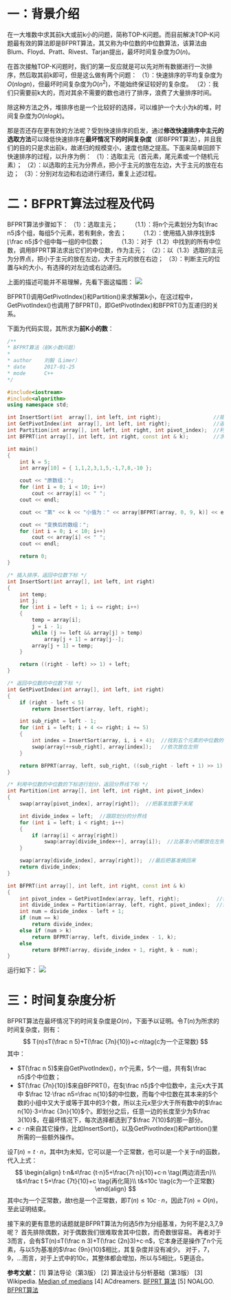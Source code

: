 # 一：背景介绍
在一大堆数中求其前k大或前k小的问题，简称TOP-K问题。而目前解决TOP-K问题最有效的算法即是BFPRT算法，其又称为中位数的中位数算法，该算法由Blum、Floyd、Pratt、Rivest、Tarjan提出，最坏时间复杂度为$O(n)$。

在首次接触TOP-K问题时，我们的第一反应就是可以先对所有数据进行一次排序，然后取其前k即可，但是这么做有两个问题：
（1）：快速排序的平均复杂度为$O(nlogn)$，但最坏时间复杂度为$O(n^2)$，不能始终保证较好的复杂度。
（2）：我们只需要前k大的，而对其余不需要的数也进行了排序，浪费了大量排序时间。

除这种方法之外，堆排序也是一个比较好的选择，可以维护一个大小为k的堆，时间复杂度为$O(nlogk)$。

那是否还存在更有效的方法呢？受到快速排序的启发，通过**修改快速排序中主元的选取方法**可以降低快速排序在**最坏情况下的时间复杂度**（即BFPRT算法），并且我们的目的只是求出前k，故递归的规模变小，速度也随之提高。下面来简单回顾下快速排序的过程，以升序为例：
（1）：选取主元（首元素，尾元素或一个随机元素）；
（2）：以选取的主元为分界点，把小于主元的放在左边，大于主元的放在右边；
（3）：分别对左边和右边进行递归，重复上述过程。


<!--more-->


# 二：BFPRT算法过程及代码
BFPRT算法步骤如下：
（1）：选取主元；
&emsp;&emsp;（1.1）：将n个元素划分为$⌊\frac n5⌋$个组，每组5个元素，若有剩余，舍去；
&emsp;&emsp;（1.2）：使用插入排序找到$⌊\frac n5⌋$个组中每一组的中位数；
&emsp;&emsp;（1.3）：对于（1.2）中找到的所有中位数，调用BFPRT算法求出它们的中位数，作为主元；
（2）：以（1.3）选取的主元为分界点，把小于主元的放在左边，大于主元的放在右边；
（3）：判断主元的位置与k的大小，有选择的对左边或右边递归。

上面的描述可能并不易理解，先看下面这幅图：
![](http://oi0fekpsr.bkt.clouddn.com/BFPRT1.png#mirages-width=740&mirages-height=480&mirages-cdn-type=1)

BFPRT()调用GetPivotIndex()和Partition()来求解第k小，在这过程中，GetPivotIndex()也调用了BFPRT()，即GetPivotIndex)和BFPRT()为互递归的关系。

下面为代码实现，其所求为**前K小的数**：
```c++
/**
* BFPRT算法（前K小数问题）
*
* author    刘毅（Limer）
* date      2017-01-25
* mode      C++
*/

#include<iostream>
#include<algorithm>
using namespace std;

int InsertSort(int  array[], int left, int right);                 //插入排序，返回中位数下标
int GetPivotIndex(int  array[], int left, int right);              //返回中位数的中位数下标
int Partition(int array[], int left, int right, int pivot_index);  //利用中位数的中位数的下标进行划分，返回分界线下标
int BFPRT(int array[], int left, int right, const int & k);        //求第k小，返回其位置的下标

int main()
{
	int k = 5;
	int array[10] = { 1,1,2,3,1,5,-1,7,8,-10 };

	cout << "原数组：";
	for (int i = 0; i < 10; i++)
		cout << array[i] << " ";
	cout << endl;

	cout << "第" << k << "小值为：" << array[BFPRT(array, 0, 9, k)] << endl;

	cout << "变换后的数组：";
	for (int i = 0; i < 10; i++)
		cout << array[i] << " ";
	cout << endl;

	return 0;
}

/* 插入排序，返回中位数下标 */
int InsertSort(int array[], int left, int right)
{
	int temp;
	int j;
	for (int i = left + 1; i <= right; i++)
	{
		temp = array[i];
		j = i - 1;
		while (j >= left && array[j] > temp)
			array[j + 1] = array[j--];
		array[j + 1] = temp;
	}

	return ((right - left) >> 1) + left;
}

/* 返回中位数的中位数下标 */
int GetPivotIndex(int array[], int left, int right)
{
	if (right - left < 5)
		return InsertSort(array, left, right);

	int sub_right = left - 1;
	for (int i = left; i + 4 <= right; i += 5)
	{
		int index = InsertSort(array, i, i + 4);  //找到五个元素的中位数的下标
		swap(array[++sub_right], array[index]);   //依次放在左侧
	}

	return BFPRT(array, left, sub_right, ((sub_right - left + 1) >> 1) + 1);
}

/* 利用中位数的中位数的下标进行划分，返回分界线下标 */
int Partition(int array[], int left, int right, int pivot_index)
{
	swap(array[pivot_index], array[right]);  //把基准放置于末尾

	int divide_index = left;  //跟踪划分的分界线
	for (int i = left; i < right; i++)
	{
		if (array[i] < array[right])
			swap(array[divide_index++], array[i]);  //比基准小的都放在左侧
	}

	swap(array[divide_index], array[right]);  //最后把基准换回来
	return divide_index;
}

int BFPRT(int array[], int left, int right, const int & k)
{
	int pivot_index = GetPivotIndex(array, left, right);            //得到中位数的中位数下标
	int divide_index = Partition(array, left, right, pivot_index);  //进行划分，返回划分边界
	int num = divide_index - left + 1;
	if (num == k)
		return divide_index;
	else if (num > k)
		return BFPRT(array, left, divide_index - 1, k);
	else
		return BFPRT(array, divide_index + 1, right, k - num);
}
```
运行如下：
![](http://oi0fekpsr.bkt.clouddn.com/BFPRT2.PNG#mirages-width=318&mirages-height=105&mirages-cdn-type=1)
</br>
# 三：时间复杂度分析
BFPRT算法在最坏情况下的时间复杂度是$O(n)$，下面予以证明。令$T(n)$为所求的时间复杂度，则有：
$$
T(n)≤T(\frac n 5)+T(\frac {7n}{10})+c⋅n\tag{c为一个正常数}
$$
其中：

- $T(\frac n 5)$来自GetPivotIndex()，n个元素，5个一组，共有$⌊\frac n5⌋$个中位数；
- $T(\frac {7n}{10})$来自BFPRT()，在$⌊\frac n5⌋$个中位数中，主元x大于其中 $\frac 12⋅\frac n5=\frac n{10}$的中位数，而每个中位数在其本来的5个数的小组中又大于或等于其中的3个数，所以主元x至少大于所有数中的$\frac n{10}⋅3=\frac {3n}{10}$个。即划分之后，任意一边的长度至少为$\frac 3{10}$，在最坏情况下，每次选择都选到了$\frac 7{10}$的那一部分。
- $c⋅n$来自其它操作，比如InsertSort()，以及GetPivotIndex()和Partition()里所需的一些额外操作。

设$T(n)=t⋅n$，其中t为未知，它可以是一个正常数，也可以是一个关于n的函数，代入上式：
$$
\begin{align}
t⋅n&≤\frac {t⋅n}5+\frac{7t⋅n}{10}+c⋅n \tag{两边消去n}\\
t&≤\frac t 5+\frac {7t}{10}+c \tag{再化简}\\
t&≤10c \tag{c为一个正常数}
\end{align}
$$
其中c为一个正常数，故t也是一个正常数，即$T(n)≤10c⋅n$，因此$T(n)=O(n)$，至此证明结束。

接下来的更有意思的话题就是BFPRT算法为何选5作为分组基准，为何不是2,3,7,9呢？
首先排除偶数，对于偶数我们很难取舍其中位数，而奇数很容易。
再者对于3而言，会有$T(n)≤T(\frac n 3)+T(\frac {2n}3)+c⋅n$，它本身还是操作了n个元素，与以5为基准的$\frac {9n}{10}$相比，其复杂度并没有减少。
对于，7，9，...而言，对于上式中的10c，其整体都会增加，所以与5相比，5更适合。

**参考文献：**
[1] 算法导论（第3版）
[2] 算法设计与分析基础（第3版）
[3] Wikipedia. [Median of medians](https://en.wikipedia.org/wiki/Median_of_medians)
[4] ACdreamers. [BFPRT 算法](http://blog.csdn.net/acdreamers/article/details/44656295)
[5] NOALGO. [BFPRT算法](http://noalgo.info/466.html)